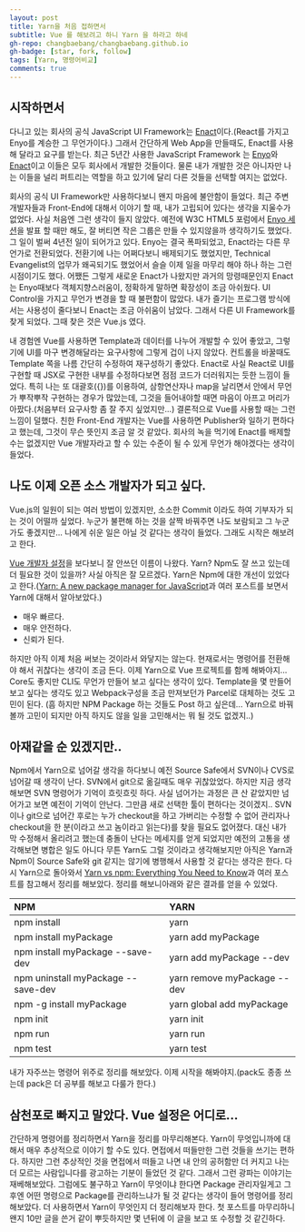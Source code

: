 ```yaml
---
layout: post
title: Yarn을 처음 접하면서
subtitle: Vue 를 해보려고 하니 Yarn 을 하라고 하네
gh-repo: changbaebang/changbaebang.github.io
gh-badge: [star, fork, follow]
tags: [Yarn, 명령어비교]
comments: true
---
```


## 시작하면서
다니고 있는 회사의 공식 JavaScript UI Framework는 [Enact](https://enactjs.com/)이다.(React를 가지고 Enyo를 계승한 그 무언가이다.) 그래서 간단하게 Web App을 만들때도, Enact를 사용해 달라고 요구를 받는다. 최근 5년간 사용한 JavaScript Framework 는 [Enyo](https://enyojs.com/)와 [Enact](https://enactjs.com/)이고 이들은 모두 회사에서 개발한 것들이다. 물론 내가 개발한 것은 아니자만 나는 이들을 널리 퍼트리는 역할을 하고 있기에 달리 다른 것들을 선택할 여지는 없었다.  

회사의 공식 UI Framework만 사용하다보니 왠지 마음에 불안함이 들었다. 최근 주변 개발자들과 Front-End에 대해서 이야기 할 때, 내가 고립되어 있다는 생각을 지울수가 없었다. 사실 처음엔 그런 생각이 들지 않았다. 예전에 W3C HTML5 포럼에서 [Enyo 세션](http://www.html5forum.or.kr/api/filedown.jsp?filename=%ED%8A%B8%EB%9E%993_31_LG%EC%A0%84%EC%9E%90_%EB%B0%A9%EC%B0%BD%EB%B0%B0_%EC%A3%BC%EC%9E%84_%EC%9B%B9OS_%EC%95%A0%ED%94%8C%EB%A6%AC%EC%BC%80%EC%9D%B4%EC%85%98_%ED%94%84%EB%A0%88%EC%9E%84%EC%9B%8C%ED%81%AC_Enyo_W3C_2015.pdf&folder=upload/board)을 발표 할 때만 해도, 잘 버티면 작은 그룹은 만들 수 있지않을까 생각하기도 했었다. 그 일이 벌써 4년전 일이 되어가고 있다. Enyo는 결국 폭파되었고, Enact라는 다른 무언가로 전환되었다. 전환기에 나는 어쩌다보니 배제되기도 했었지만, Technical Evangelist의 업무가 왜곡되기도 했었어서 슬슬 이제 일을 마무리 해야 하나 하는 그런 시점이기도 했다. 어쨌든 그렇게 새로운 Enact가 나왔지만 과거의 망령때문인지 Enact는 Enyo때보다 객체지향스러움이, 정확하게 말하면 확장성이 조금 아쉬웠다. UI Control을 가지고 무언가 변경을 할 때 불편함이 많았다. 내가 즐기는 프로그램 방식에서는 사용성이 줄다보니 Enact는 조금 아쉬움이 남았다. 그래서 다른 UI Framework를 찾게 되었다. 그때 찾은 것은 Vue.js 였다.  

내 경험엔 Vue를 사용하면 Template과 데이터를 나누어 개발할 수 있어 좋았고, 그렇기에 UI를 마구 변경해달라는 요구사항에 그렇게 겁이 나지 않았다. 컨트롤을 바꿀때도 Template 쪽을 나름 간단히 수정하여 재구성하기 좋았다. Enact로 사실 React로 UI를 구현할 때 JSX로 구현한 내부를 수정하다보면 점점 코드가 더러워지는 듯한 느낌이 들었다. 특히 나는 또 대괄호({})를 이용하여, 삼항연산자나 map을 날리면서 안에서 무언가 뿌작뿌작 구현하는 경우가 많았는데, 그것을 들어내야할 때면 마음이 아프고 머리가 아팠다.(처음부터 요구사항 좀 잘 주지 싶었지만...) 결론적으로 Vue를 사용할 때는 그런 느낌이 덜했다. 친한 Front-End 개발자는 Vue를 사용하면 Publisher와 일하기 편하다고 했는데, 그것이 무슨 뜻인지 조금 알 것 같았다.
회사의 녹을 먹기에 Enact를 배제할 수는 없겠지만 Vue 개발자라고 할 수 있는 수준이 될 수 있게 무언가 해야겠다는 생각이 들었다.  

## 나도 이제 오픈 소스 개발자가 되고 싶다.
Vue.js의 일원이 되는 여러 방법이 있겠지만, 소소한 Commit 이라도 하여 기부자가 되는 것이 어떨까 싶었다. 누군가 불편해 하는 것을 살짝 바꿔주면 나도 보람되고 그 누군가도 좋겠지만... 나에게 쉬운 일은 아닐 것 같다는 생각이 들었다. 그래도 시작은 해보려고 한다.  

[Vue 개발자 설정](https://github.com/vuejs/vue/blob/dev/.github/CONTRIBUTING.md#development-setup)을 보다보니 잘 안쓰던 이름이 나왔다. Yarn? Npm도 잘 쓰고 있는데 더 필요한 것이 있을까? 사실 아직은 잘 모르겠다. Yarn은 Npm에 대한 개선이 있었다고 한다.([Yarn: A new package manager for JavaScript](https://code.fb.com/web/yarn-a-new-package-manager-for-javascript/)과 여러 포스트를 보면서 Yarn에 대해서 알아보았다.)  

- 매우 빠르다.
- 매우 안전하다.
- 신뢰가 된다.  

하지만 아직 이제 처음 써보는 것이라서 와닿지는 않는다. 현재로서는 명령어를 전환해야 해서 귀찮다는 생각이 조금 든다. 이제 Yarn으로 Vue 프로젝트를 함께 해봐야지... Core도 좋지만 CLI도 무언가 만들어 보고 싶다는 생각이 있다. Template을 몇 만들어 보고 싶다는 생각도 있고 Webpack구성을 조금 만져보던가 Parcel로 대체하는 것도 고민이 된다. (흠 하지만 NPM Package 하는 것들도 Post 하고 싶은데... Yarn으로 바꿔볼까 고민이 되지만 아직 하지도 않을 일을 고민해서는 뭐 될 것도 없겠지..)  

## 아재같을 순 있겠지만..
Npm에서 Yarn으로 넘어갈 생각을 하다보니 예전 Source Safe에서 SVN이나 CVS로 넘어갈 때 생각이 난다. SVN에서 git으로 옮길때도 매우 귀찮았었다. 하지만 지금 생각해보면 SVN 명령어가 기억이 흐릿흐릿 하다. 사실 넘어가는 과정은 큰 산 같았지만 넘어가고 보면 예전이 기억이 안난다. 그만큼 새로 선택한 툴이 편하다는 것이겠지.. SVN이나 git으로 넘어간 후로는 누가 checkout을 하고 가버리는 수정할 수 없어 관리자나 checkout을 한 분(이라고 쓰고 놈이라고 읽는다)를 찾을 필요도 없어졌다. 대신 내가 막 수정해서 올리려고 했는데 충돌이 난다는 메세지를 얻게 되었지만 예전의 고통을 생각해보면 병합은 일도 아니다 무튼 Yarn도 그럴 것이라고 생각해보지만 아직은 Yarn과 Npm이 Source Safe와 git 같지는 않기에 병행해서 사용할 것 같다는 생각은 한다. 다시 Yarn으로 돌아와서 [Yarn vs npm: Everything You Need to Know](https://www.sitepoint.com/yarn-vs-npm/)과 여러 포스트를 참고해서 정리를 해보았다. 정리를 해보니아래와 같은 결과를 얻을 수 있었다.  

| NPM | YARN |
| :------ |:--- |
| npm install | yarn |
| npm install myPackage | yarn add myPackage |
| npm install myPackage &#45;&#45;save-dev | yarn add myPackage &#45;&#45;dev |
| npm uninstall myPackage &#45;&#45;save-dev | yarn remove myPackage &#45;&#45;dev |
| npm -g install myPackage | yarn global add myPackage |
| npm init | yarn init |
| npm run | yarn run |
| npm test | yarn test |

내가 자주쓰는 명령어 위주로 정리를 해보았다. 이제 시작을 해봐야지.(pack도 종종 쓰는데 pack은 더 공부를 해보고 다룰가 한다.)  

## 삼천포로 빠지고 말았다. Vue 설정은 어디로...
간단하게 명령어를 정리하면서 Yarn을 정리를 마무리해본다. Yarn이 무엇입니까에 대해서 매우 추상적으로 이야기 할 수도 있다. 면접에서 떠들만한 그런 것들을 쓰기는 편하다. 하지만 그런 추상적인 것을 면접에서 떠들고 나면 내 안의 공허함만 더 커지고 나는 더 모르는 사람입니다를 광고하는 기분이 들었던 것 같다. 그래서 그런 광파는 이야기는 재베해보았다. 그럼에도 불구하고 Yarn이 무엇이냐 한다면 Package 관리자일게고 그 후엔 어떤 명령으로 Package를 관리하느냐가 될 것 같다는 생각이 들어 명령어를 정리해보았다.
더 사용하면서 Yarn이 무엇인지 더 정리해보자 한다. 첫 포스트를 마무리하니 왠지 10만 글을 쓴거 같이 뿌듯하지만 몇 년뒤에 이 글을 보고 또 수정할 것 같긴하다.